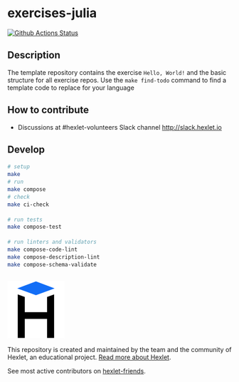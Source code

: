 
# exercises-julia

[![Github Actions Status](../../workflows/Docker/badge.svg)](../../actions)

## Description

The template repository contains the exercise `Hello, World!` and the basic structure for all exercise repos. Use the `make find-todo` command to find a template code to replace for your language

## How to contribute

* Discussions at #hexlet-volunteers Slack channel http://slack.hexlet.io

## Develop

```bash
# setup
make
# run
make compose
# check
make ci-check

# run tests
make compose-test

# run linters and validators
make compose-code-lint
make compose-description-lint
make compose-schema-validate
```

##

[![Hexlet Ltd. logo](https://raw.githubusercontent.com/Hexlet/assets/master/images/hexlet_logo128.png)](https://hexlet.io/?utm_source=github&utm_medium=link&utm_campaign=exercises-julia)

This repository is created and maintained by the team and the community of Hexlet, an educational project. [Read more about Hexlet](https://hexlet.io/?utm_source=github&utm_medium=link&utm_campaign=exercises-julia).

See most active contributors on [hexlet-friends](https://friends.hexlet.io/).
